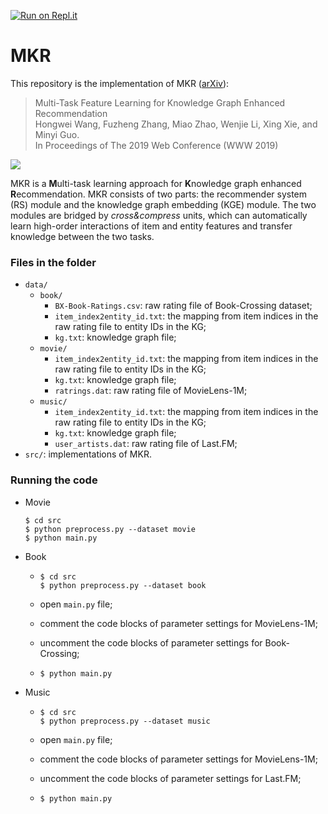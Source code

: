 [![Run on Repl.it](https://repl.it/badge/github/hwwang55/MKR)](https://repl.it/github/hwwang55/MKR)
# MKR

This repository is the implementation of MKR ([arXiv](https://arxiv.org/abs/1901.08907)):

> Multi-Task Feature Learning for Knowledge Graph Enhanced Recommendation  
Hongwei Wang, Fuzheng Zhang, Miao Zhao, Wenjie Li, Xing Xie, and Minyi Guo.  
In Proceedings of The 2019 Web Conference (WWW 2019)

![](https://github.com/hwwang55/MKR/blob/master/framework.png)

MKR is a **M**ulti-task learning approach for **K**nowledge graph enhanced **R**ecommendation.
MKR consists of two parts: the recommender system (RS) module and the knowledge graph embedding (KGE) module. 
The two modules are bridged by *cross&compress* units, which can automatically learn high-order interactions of item and entity features and transfer knowledge between the two tasks.


### Files in the folder

- `data/`
  - `book/`
    - `BX-Book-Ratings.csv`: raw rating file of Book-Crossing dataset;
    - `item_index2entity_id.txt`: the mapping from item indices in the raw rating file to entity IDs in the KG;
    - `kg.txt`: knowledge graph file;
  - `movie/`
    - `item_index2entity_id.txt`: the mapping from item indices in the raw rating file to entity IDs in the KG;
    - `kg.txt`: knowledge graph file;
    - `ratrings.dat`: raw rating file of MovieLens-1M;
  - `music/`
    - `item_index2entity_id.txt`: the mapping from item indices in the raw rating file to entity IDs in the KG;
    - `kg.txt`: knowledge graph file;
    - `user_artists.dat`: raw rating file of Last.FM;
- `src/`: implementations of MKR.




### Running the code
- Movie
  ```
  $ cd src
  $ python preprocess.py --dataset movie
  $ python main.py
  ```
- Book
  - ```
    $ cd src
    $ python preprocess.py --dataset book
    ```
  - open `main.py` file;
    
  - comment the code blocks of parameter settings for MovieLens-1M;
    
  - uncomment the code blocks of parameter settings for Book-Crossing;
    
  - ```
    $ python main.py
    ```
- Music
  - ```
    $ cd src
    $ python preprocess.py --dataset music
    ```
  - open `main.py` file;
    
  - comment the code blocks of parameter settings for MovieLens-1M;
    
  - uncomment the code blocks of parameter settings for Last.FM;
    
  - ```
    $ python main.py
    ```